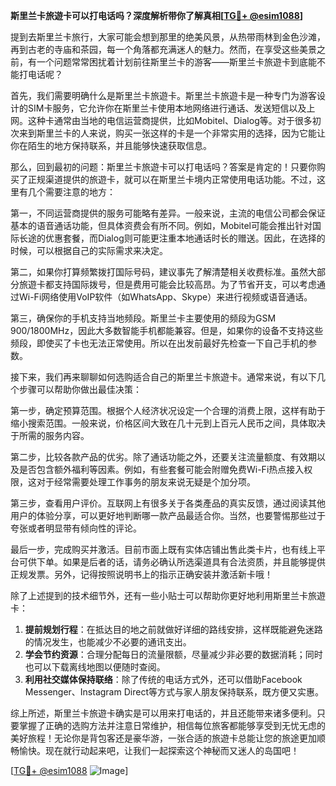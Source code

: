 **斯里兰卡旅遊卡可以打电话吗？深度解析带你了解真相[[TG💪+ @esim1088](https://t.me/s/esim1088)]**

提到去斯里兰卡旅行，大家可能会想到那里的绝美风景，从热带雨林到金色沙滩，再到古老的寺庙和茶园，每一个角落都充满迷人的魅力。然而，在享受这些美景之前，有一个问题常常困扰着计划前往斯里兰卡的游客——斯里兰卡旅遊卡到底能不能打电话呢？

首先，我们需要明确什么是斯里兰卡旅遊卡。斯里兰卡旅遊卡是一种专门为游客设计的SIM卡服务，它允许你在斯里兰卡使用本地网络进行通话、发送短信以及上网。这种卡通常由当地的电信运营商提供，比如Mobitel、Dialog等。对于很多初次来到斯里兰卡的人来说，购买一张这样的卡是一个非常实用的选择，因为它能让你在陌生的地方保持联系，并且能够快速获取信息。

那么，回到最初的问题：斯里兰卡旅遊卡可以打电话吗？答案是肯定的！只要你购买了正规渠道提供的旅遊卡，就可以在斯里兰卡境内正常使用电话功能。不过，这里有几个需要注意的地方：

第一，不同运营商提供的服务可能略有差异。一般来说，主流的电信公司都会保证基本的语音通话功能，但具体资费会有所不同。例如，Mobitel可能会推出针对国际长途的优惠套餐，而Dialog则可能更注重本地通话时长的赠送。因此，在选择的时候，可以根据自己的实际需求来决定。

第二，如果你打算频繁拨打国际号码，建议事先了解清楚相关收费标准。虽然大部分旅遊卡都支持国际拨号，但是费用可能会比较高昂。为了节省开支，可以考虑通过Wi-Fi网络使用VoIP软件（如WhatsApp、Skype）来进行视频或语音通话。

第三，确保你的手机支持当地频段。斯里兰卡主要使用的频段为GSM 900/1800MHz，因此大多数智能手机都能兼容。但是，如果你的设备不支持这些频段，即使买了卡也无法正常使用。所以在出发前最好先检查一下自己手机的参数。

接下来，我们再来聊聊如何选购适合自己的斯里兰卡旅遊卡。通常来说，有以下几个步骤可以帮助你做出最佳决策：

第一步，确定预算范围。根据个人经济状况设定一个合理的消费上限，这样有助于缩小搜索范围。一般来说，价格区间大致在几十元到上百元人民币之间，具体取决于所需的服务内容。

第二步，比较各款产品的优劣。除了通话功能之外，还要关注流量额度、有效期以及是否包含额外福利等因素。例如，有些套餐可能会附赠免费Wi-Fi热点接入权限，这对于经常需要处理工作事务的朋友来说无疑是个加分项。

第三步，查看用户评价。互联网上有很多关于各类產品的真实反馈，通过阅读其他用户的体验分享，可以更好地判断哪一款产品最适合你。当然，也要警惕那些过于夸张或者明显带有倾向性的评论。

最后一步，完成购买并激活。目前市面上既有实体店铺出售此类卡片，也有线上平台可供下单。如果是后者的话，请务必确认所选渠道具有合法资质，并且能够提供正规发票。另外，记得按照说明书上的指示正确安装并激活新卡哦！

除了上述提到的技术细节外，还有一些小贴士可以帮助你更好地利用斯里兰卡旅遊卡：

1. **提前规划行程**：在抵达目的地之前就做好详细的路线安排，这样既能避免迷路的情况发生，也能减少不必要的通讯支出。
2. **学会节约资源**：合理分配每日的流量限额，尽量减少非必要的数据消耗；同时也可以下载离线地图以便随时查阅。
3. **利用社交媒体保持联络**：除了传统的电话方式外，还可以借助Facebook Messenger、Instagram Direct等方式与家人朋友保持联系，既方便又实惠。

综上所述，斯里兰卡旅遊卡确实是可以用来打电话的，并且还能带来诸多便利。只要掌握了正确的选购方法并注意日常维护，相信每位旅客都能够享受到无忧无虑的美好旅程！无论你是背包客还是豪华游，一张合适的旅遊卡总能让您的旅途更加顺畅愉快。现在就行动起来吧，让我们一起探索这个神秘而又迷人的岛国吧！

[[TG💪+ @esim1088](https://t.me/s/esim1088) ![Image](https://i.postimg.cc/4NQfJmqS/Snipaste-2025-05-13-00-14-12.png)]